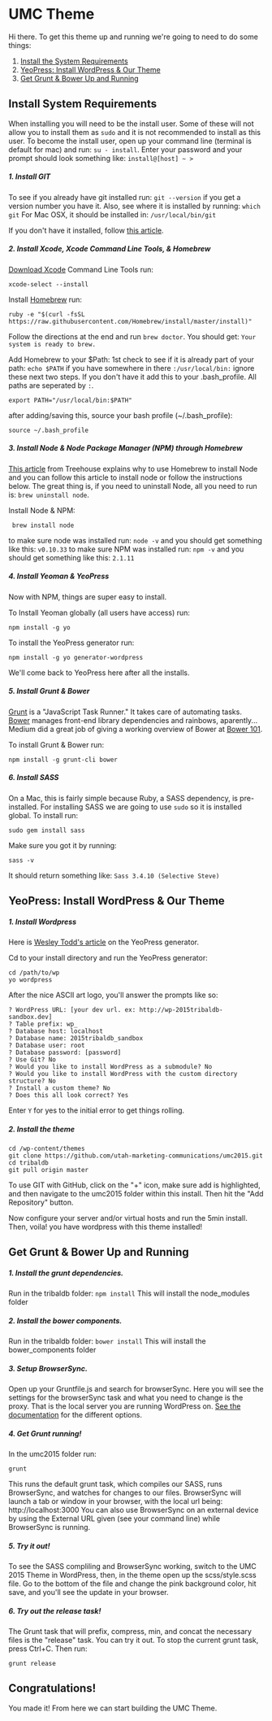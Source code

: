 # UMC Theme

Hi there. To get this theme up and running we're going to need to do some things:

1. [Install the System Requirements](#1)
2. [YeoPress: Install WordPress & Our Theme](#2)
3. [Get Grunt & Bower Up and Running](#3)

<a name="1" href=""></a>Install System Requirements
------

When installing you will need to be the install user. Some of these will not allow you to install them as `sudo` and it is not recommended to install as this user. To become the install user, open up your command line (terminal is default for mac) and run: `su - install`. Enter your password and your prompt should look something like: `install@[host] ~ >`

##### 1. Install GIT
To see if you already have git installed run: `git --version`
if you get a version number you have it.
Also, see where it is installed by running: `which git`
For Mac OSX, it should be installed in: `/usr/local/bin/git`

If you don't have it installed, follow <a href="https://help.github.com/articles/set-up-git/" target="_blank">this article</a>.

##### 2. Install Xcode, Xcode Command Line Tools, & Homebrew
<a href="https://developer.apple.com/xcode/downloads/" target="_blank">Download Xcode</a>
Command Line Tools run:
```
xcode-select --install
```

Install <a href="http://brew.sh/" target="_blank">Homebrew</a> run:
```
ruby -e "$(curl -fsSL https://raw.githubusercontent.com/Homebrew/install/master/install)"
```
Follow the directions at the end and run `brew doctor`.
You should get: `Your system is ready to brew.`

Add Homebrew to your $Path:
1st check to see if it is already part of your path: `echo $PATH` if you have somewhere in there `:/usr/local/bin:` ignore these next two steps. If you don't have it add this to your .bash_profile. All paths are seperated by `:`.

```
export PATH="/usr/local/bin:$PATH"
```
after adding/saving this, source your bash profile (~/.bash_profile):
```
source ~/.bash_profile
```

##### 3. Install Node & Node Package Manager (NPM) through Homebrew
<a href="http://blog.teamtreehouse.com/install-node-js-npm-mac" target="_blank">This article</a> from Treehouse explains why to use Homebrew to install Node and you can follow this article to install node or follow the instructions below. The great thing is, if you need to uninstall Node, all you need to run is: `brew uninstall node`.

Install Node & NPM:
```
 brew install node
 ```

to make sure node was installed run: `node -v` 
and you should get something like this: `v0.10.33`
to make sure NPM was installed run: `npm -v` 
and you should get something like this: `2.1.11`

##### 4. Install Yeoman & YeoPress
Now with NPM, things are super easy to install.

To Install Yeoman globally (all users have access) run:
```
npm install -g yo
```
To install the YeoPress generator run:
```
npm install -g yo generator-wordpress
```
We'll come back to YeoPress here after all the installs.

##### 5. Install Grunt & Bower
<a href="http://gruntjs.com/" target="_blank">Grunt</a> is a "JavaScript Task Runner." It takes care of automating tasks.
<a href="http://bower.io/" target="_blank">Bower</a>  manages front-end library dependencies and rainbows, aparently... Medium did a great job of giving a working overview of Bower at <a href="https://medium.com/@ZaidHanania/bower-101-c0b57322df8" target="_blank">Bower 101</a>.

To install Grunt & Bower run:
```
npm install -g grunt-cli bower
```

##### 6. Install SASS
On a Mac, this is fairly simple because Ruby, a SASS dependency, is pre-installed.
For installing SASS we are going to use `sudo` so it is installed global. To install run:
```
sudo gem install sass
```
Make sure you got it by running:
```
sass -v
```
It should return something like: `Sass 3.4.10 (Selective Steve)`

## <a name="2" href=""></a>YeoPress: Install WordPress & Our Theme

##### 1. Install Wordpress
Here is <a href="http://wesleytodd.com/2013/5/yeopress-a-yeoman-generator-for-wordpress.html" target="_blank">Wesley Todd's article</a> on the YeoPress generator.

Cd to your install directory and run the YeoPress generator:
```
cd /path/to/wp
yo wordpress
```

After the nice ASCII art logo, you'll answer the prompts like so:
```
? WordPress URL: [your dev url. ex: http://wp-2015tribaldb-sandbox.dev]
? Table prefix: wp_
? Database host: localhost
? Database name: 2015tribaldb_sandbox
? Database user: root
? Database password: [password]
? Use Git? No
? Would you like to install WordPress as a submodule? No
? Would you like to install WordPress with the custom directory structure? No
? Install a custom theme? No
? Does this all look correct? Yes
```
Enter `Y` for yes to the initial error to get things rolling.

##### 2. Install the theme
```
cd /wp-content/themes
git clone https://github.com/utah-marketing-communications/umc2015.git
cd tribaldb
git pull origin master
```
To use GIT with GitHub, click on the "+" icon, make sure add is highlighted, and then navigate to the umc2015 folder within this install. Then hit the "Add Repository" button.

Now configure your server and/or virtual hosts and run the 5min install. Then, voila! you have wordpress with this theme installed!


## <a name="3" href=""></a> Get Grunt & Bower Up and Running
##### 1. Install the grunt dependencies.
Run in the tribaldb folder: `npm install`
This will install the node_modules folder

##### 2. Install the bower components.
Run in the tribaldb folder: `bower install`
This will install the bower_components folder

##### 3. Setup BrowserSync.
Open up your Gruntfile.js and search for browserSync. Here you will see the settings for the browserSync task and what you need to change is the proxy. That is the local server you are running WordPress on. <a href="http://www.browsersync.io/docs/options/#option-proxy" target="_blank">See the documentation</a> for the different options.

##### 4. Get Grunt running! 
In the umc2015 folder run:
```
grunt
```
This runs the default grunt task, which compiles our SASS, runs BrowserSync, and watches for changes to our files.
BrowserSync will launch a tab or window in your browser, with the local url being: http://localhost:3000
You can also use BrowserSync on an external device by using the External URL given (see your command line) while BrowserSync is running.

##### 5. Try it out!
To see the SASS compliling and BrowserSync working, switch to the UMC 2015 Theme in WordPress, then, in the theme open up the scss/style.scss file. Go to the bottom of the file and change the pink background color, hit save, and you'll see the update in your browser.

##### 6. Try out the release task!
The Grunt task that will prefix, compress, min, and concat the necessary files is the "release" task. You can try it out. To stop the current grunt task, press Ctrl+C. Then run:
```
grunt release
```

## Congratulations!
You made it! From here we can start building the UMC Theme.
